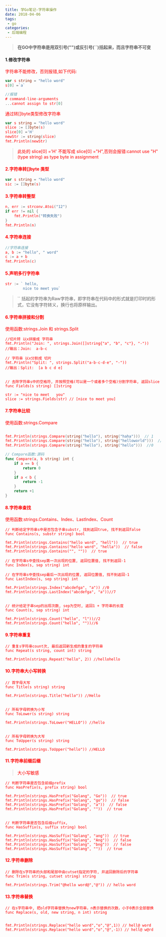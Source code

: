 ```yaml
---
title: 学Go笔记-字符串操作
date: 2018-04-06
tags:
 - go
categories:
 - 后端编程
---
```

> **在GO中字符串是用双引号("")或反引号(``)括起来，而且字符串不可变**


#### 1.修改字符串
<font color="red">字符串不能修改，否则报错,如下代码:<font>
```go
var s string = "hello word"
s[0] =`a`

//报错
# command-line-arguments
...cannot assign to str[0]
```
通过转[]byte类型修改字符串
<!--more-->
```go
var s string = "hello word"
slice := []byte(s)
slice[0] ='H'
newStr := string(slice)
fmt.Println(newStr)
```

> <font color=red> 此处的 slice[0] ='H' 不能写成 slice[0] ="H",否则会报错:cannot use "H" (type string) as type byte in assignment </font>


#### 2.字符串转[]byte 类型
```go
var s string = "hello word"
sic := []byte(s)
```

#### 3.字符串转整型
```go
n, err := strconv.Atoi("12")
if err != nil {
	fmt.Println("转换失败")
}
fmt.Println(n)
```

#### 4.字符串连接
```go
//字符串连接
a, b := "hello", " word"
c := a + b
fmt.Println(c)
```
#### 5.声明多行字符串
```go
str := ` hello,
        nice to meet you`
```
> `` 括起的字符串为Raw字符串，即字符串在代码中的形式就是打印时的形式，它没有字符转义，换行也将原样输出。


#### 6.字符串拼接和分割

<font color=red>使用函数:strings.Join 和 strings.Split</font>
```
//切片转 以x拼接成 字符串
fmt.Println("Join: ", strings.Join([]string{"a", "b", "c"}, "-"))
//输出：Join:  a-b-c

// 字符串 以x分割成 切片
fmt.Println("Split: ", strings.Split("a-b-c-d-e", "-"))
//输出：Split:  [a b c d e]


// 去除字符串s中的空格符, 并按照空格(可以是一个或者多个空格)分割字符串, 返回slice
func Fields(s string) []string

str := "nice to meet   you"
slice := strings.Fields(str) // [nice to meet you]
```
#### 7.字符串比较

<font color=red>使用函数:strings.Compare</font>
```go

fmt.Println(strings.Compare(string("hello"), string("haha")))  // 1
fmt.Println(strings.Compare(string("hello"), string("helloworld")))  // -1
fmt.Println(strings.Compare(string("hello"), string("hello")))  //0

// Compare函数:源码
func Compare(a, b string) int {
	if a == b {
		return 0
	}
	if a < b {
		return -1
	}
	return +1
}
```
#### 8.字符串查找

<font color=red>使用函数:strings.Contains、Index、LastIndex、Count</font>

```
// 判断给定字符串s中是否包含子串substr, 找到返回true, 找不到返回false
func Contains(s, substr string) bool

fmt.Println(strings.Contains("hello word", "hell"))  // true
fmt.Println(strings.Contains("hello word", "hella"))  // false
fmt.Println(strings.Contains("", ""))  // true

// 在字符串s中查找sep第一次出现的位置, 返回位置值, 找不到返回-1
func Index(s, sep string) int

// 在字符串s中查找sep最后一次出现的位置, 返回位置值, 找不到返回-1
func LastIndex(s, sep string) int

fmt.Println(strings.Index("abcdefga", "a")) //0
fmt.Println(strings.LastIndex("abcdefga", "a"))//7


// 统计给定子串sep的出现次数, sep为空时, 返回1 + 字符串的长度
func Count(s, sep string) int

fmt.Println(strings.Count("hello", "l"))//2
fmt.Println(strings.Count("hello", ""))//6
```

#### 9.字符串重复
```
// 重复s字符串count次, 最后返回新生成的重复的字符串
func Repeat(s string, count int) string

fmt.Println(strings.Repeat("hello", 2)) //hellohello
```

#### 10.字符串大小写转换
```
// 首字母大写
func Title(s string) string

fmt.Println(strings.Title("hello")) //Hello


// 所有字母转换为小写
func ToLower(s string) string

fmt.Println(strings.ToLower("HELLO")) //hello


// 所有字母转换为大写
func ToUpper(s string) string

fmt.Println(strings.ToUpper("hello")) //HELLO
```
#### 11.字符串前缀后缀
> <font color=red>大小写敏感</font>

```
// 判断字符串是否包含前缀prefix
func HasPrefix(s, prefix string) bool

fmt.Println(strings.HasPrefix("Golang", "Go"))  // true
fmt.Println(strings.HasPrefix("Golang", "go"))  // false
fmt.Println(strings.HasPrefix("Golang", "a"))  // false
fmt.Println(strings.HasPrefix("Golang", ""))  // true


// 判断字符串是否包含后缀suffix, 
func HasSuffix(s, suffix string) bool

fmt.Println(strings.HasSuffix("Golang", "ang"))  // true
fmt.Println(strings.HasSuffix("Golang", "Ang"))  // false
fmt.Println(strings.HasSuffix("Golang", "bng"))  // false
fmt.Println(strings.HasSuffix("Golang", ""))  // true
```

#### 12.字符串删除
```
// 删除在s字符串的头部和尾部中由cutset指定的字符, 并返回删除后的字符串
func Trim(s string, cutset string) string

fmt.Println(strings.Trim("@hello word@","@")) // hello word
```

#### 13.字符串替换
```
// 在s字符串中, 把old字符串替换为new字符串，n表示替换的次数，小于0表示全部替换
func Replace(s, old, new string, n int) string


fmt.Println(strings.Replace("hello word","o","@",1)) // hell@ word
fmt.Println(strings.Replace("hello word","o","@",-1)) // hell@ w@rd
```